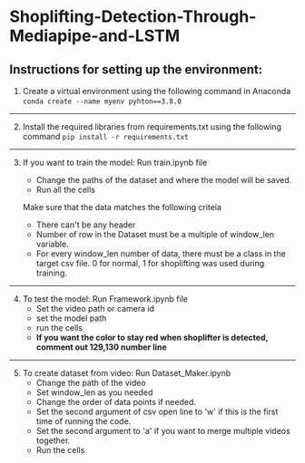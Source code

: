 # Shoplifting-Detection-Through-Mediapipe-and-LSTM

## Instructions for setting up the environment:
1. Create a virtual environment using the following command in Anaconda
    `conda create --name myenv pyhton==3.8.0`
- - - -
2. Install the required libraries from requirements.txt using the following command
    `pip install -r requirements.txt`
- - - -
3. If you want to train the model: 
    Run train.ipynb file
    - Change the paths of the dataset and where the model will be saved.
    - Run all the cells
    
    Make sure that the data matches the following criteia
    - There can't be any header
    - Number of row in the Dataset must be a multiple of window_len variable. 
    - For every window_len number of data, there must be a class in the target csv file. 0 for normal, 1 for shoplifting was used during training.
- - - -
4. To test the model:
    Run Framework.ipynb file
    - Set the video path or camera id 
    - set the model path
    - run the cells
    - **If you want the color to stay red when shoplifter is detected, comment out 129,130 number line**
- - - -
5. To create dataset from video:
    Run Dataset_Maker.ipynb
    - Change the path of the video
    - Set window_len as you needed
    - Change the order of data points if needed.
    - Set the second argument of csv open line to 'w' if this is the first time of running the code.
    - Set the second argument to 'a' if you want to merge multiple videos together.
    - Run the cells
